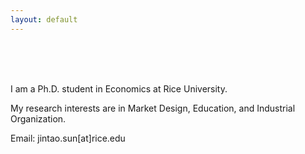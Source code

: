 ```yaml
---
layout: default
---
```


<br/>
<br/>
<br/>

I am a Ph.D. student in Economics at Rice University. 

My research interests are in Market Design, Education, and Industrial Organization.

Email: jintao.sun[at]rice.edu
